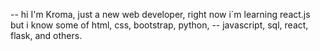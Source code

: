 -- hi I'm Kroma, just a new web developer, right now i´m learning react.js but i know some of html, css, bootstrap, python, 
-- javascript, sql, react, flask, and others.
